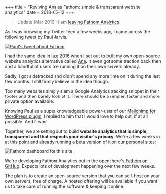 +++
title = "Reviving Ana as Fathom: simple & transparent website analytics"
date = 2018-05-12
+++

> Update (Mar 2019): I am [leaving Fathom Analytics](@/blog/2019-03-18-stepping-down-fathom-maintainer.md).

As I was browsing my Twitter feed a few weeks ago, I came across the following tweet by Paul Jarvis.

[![Paul's tweet about Fathom](/media/2018/paul-fathom-tweet.jpg)](https://twitter.com/pjrvs/status/985874315563286528)

I had the same idea in late 2016 when I set out to built my own open-source website analytics alternative called [Ana](https://github.com/usefathom/fathom/blob/db170276fb6081a8e4ca67594480dbd4fb290c06/README.md). It even got some traction back then and a handful of users are running it on their own servers already. 

Sadly, I got sidetracked and didn't spend any more time on it during the last few months. I still firmly believe in the idea though. 

Too many websites simply slam a Google Analytics tracking snippet in their footer and then barely look at it. There should be a simpler, faster and more private option available.

Knowing Paul as a super knowledgeable power-user of our [Mailchimp for WordPress plugin](https://www.mc4wp.com/), I replied to him that I would love to help out, if at all possible. And it was! 

Together, we are setting out to build **website analytics that is simple, transparent and that respects your visitor's privacy**. We're a few weeks in at this point and already running a beta version of it on our personal sites:

![Fathom dashboard for this site](/media/2018/fathom-preview.png)

We're developing Fathom Analytics out in the open; here's [Fathom on GitHub](https://github.com/usefathom/fathom). Expects lots of development happening over the next few weeks. 

The plan is to create an open-source version that you can self-host on your own servers, free of charge. A hosted offering will be available if you want us to take care of running the software & keeping it online.





